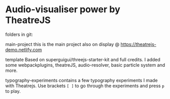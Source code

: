 # Audio-visualiser power by TheatreJS

folders in git:

main-project
this is the main project also on display @ https://theatrejs-demo.netlify.com

template
Based on superguigui/threejs-starter-kit and full credits. 
I added some webpackplugins, theatreJS, audio-resolver, basic particle system and more.

typography-experiments
contains a few typography experiments I made with Theatrejs. Use brackets `[ ]` to 
go through the experiments and press `p` to play. 
